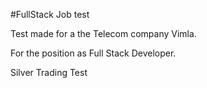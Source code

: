 #FullStack Job test

Test made for a the Telecom company Vimla. 

For the position as Full Stack Developer. 

Silver Trading Test 
